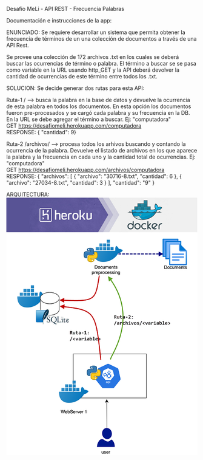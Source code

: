 Desafio MeLi - API REST - Frecuencia Palabras

Documentación e instrucciones de la app:

ENUNCIADO:
Se requiere desarrollar un sistema que permita obtener la frecuencia de términos de un una colección de documentos a través de una API Rest.

Se provee una colección de 172 archivos .txt en los cuales se deberá buscar las ocurrencias de término o palabra. El término a buscar se se pasa como variable en la URL usando http_GET y la API deberá devolver la cantidad de ocurrencias de 
este término entre todos los .txt.

SOLUCION:
Se decide generar dos rutas para esta API:

Ruta-1 /<variable> --> busca la palabra en la base de datos y devuelve la ocurrencia de esta palabra en todos los documentos. En esta opción los documentos fueron pre-procesados y se cargó cada palabra y su frecuencia en la DB. En la URL se debe agregar el término a buscar. Ej: "computadora"
<br>    GET https://desafiomeli.herokuapp.com/computadora
<br>    RESPONSE: {  "cantidad": 9}

Ruta-2 /archivos/<variable> --> procesa todos los arhivos buscando y contando la ocurrencia de la palabra. Devuelve el listado de archivos en los que aparece la palabra y la frecuencia en cada uno y la cantidad total de ocurrencias. Ej: "computadora"
<br>  GET https://desafiomeli.herokuapp.com/archivos/computadora
<br>  RESPONSE: {
              "archivos": [
                {
                  "archivo": "30716-8.txt", 
                  "cantidad": 6
                }, 
                {
                  "archivo": "27034-8.txt", 
                  "cantidad": 3
                }
              ], 
              "cantidad": "9"
            }


ARQUITECTURA:
<img src="esquema_v1.png">



